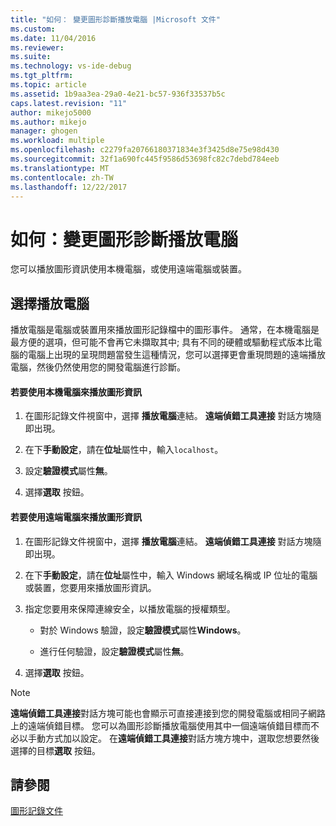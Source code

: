 ```yaml
---
title: "如何： 變更圖形診斷播放電腦 |Microsoft 文件"
ms.custom: 
ms.date: 11/04/2016
ms.reviewer: 
ms.suite: 
ms.technology: vs-ide-debug
ms.tgt_pltfrm: 
ms.topic: article
ms.assetid: 1b9aa3ea-29a0-4e21-bc57-936f33537b5c
caps.latest.revision: "11"
author: mikejo5000
ms.author: mikejo
manager: ghogen
ms.workload: multiple
ms.openlocfilehash: c2279fa20766180371834e3f3425d8e75e98d430
ms.sourcegitcommit: 32f1a690fc445f9586d53698fc82c7debd784eeb
ms.translationtype: MT
ms.contentlocale: zh-TW
ms.lasthandoff: 12/22/2017
---
```

# <a name="how-to-change-the-graphics-diagnostics-playback-machine"></a>如何：變更圖形診斷播放電腦
您可以播放圖形資訊使用本機電腦，或使用遠端電腦或裝置。  
  
## <a name="choosing-a-playback-machine"></a>選擇播放電腦  
 播放電腦是電腦或裝置用來播放圖形記錄檔中的圖形事件。 通常，在本機電腦是最方便的選項，但可能不會再它未擷取其中; 具有不同的硬體或驅動程式版本比電腦的電腦上出現的呈現問題當發生這種情況，您可以選擇更會重現問題的遠端播放電腦，然後仍然使用您的開發電腦進行診斷。  
  
#### <a name="to-use-the-local-machine-to-play-back-graphics-information"></a>若要使用本機電腦來播放圖形資訊  
  
1.  在圖形記錄文件視窗中，選擇 **播放電腦**連結。 **遠端偵錯工具連接** 對話方塊隨即出現。  
  
2.  在下**手動設定**，請在**位址**屬性中，輸入`localhost`。  
  
3.  設定**驗證模式**屬性**無**。  
  
4.  選擇**選取** 按鈕。  
  
#### <a name="to-use-a-remote-machine-to-play-back-graphics-information"></a>若要使用遠端電腦來播放圖形資訊  
  
1.  在圖形記錄文件視窗中，選擇 **播放電腦**連結。 **遠端偵錯工具連接** 對話方塊隨即出現。  
  
2.  在下**手動設定**，請在**位址**屬性中，輸入 Windows 網域名稱或 IP 位址的電腦或裝置，您要用來播放圖形資訊。  
  
3.  指定您要用來保障連線安全，以播放電腦的授權類型。  
  
    -   對於 Windows 驗證，設定**驗證模式**屬性**Windows**。  
  
    -   進行任何驗證，設定**驗證模式**屬性**無**。  
  
4.  選擇**選取** 按鈕。  
  
> [!NOTE]
>  **遠端偵錯工具連接**對話方塊可能也會顯示可直接連接到您的開發電腦或相同子網路上的遠端偵錯目標。 您可以為圖形診斷播放電腦使用其中一個遠端偵錯目標而不必以手動方式加以設定。 在**遠端偵錯工具連接**對話方塊方塊中，選取您想要然後選擇的目標**選取** 按鈕。  
  
## <a name="see-also"></a>請參閱  
 [圖形記錄文件](graphics-log-document.md)